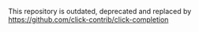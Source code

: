 This repository is outdated, deprecated and replaced by https://github.com/click-contrib/click-completion
